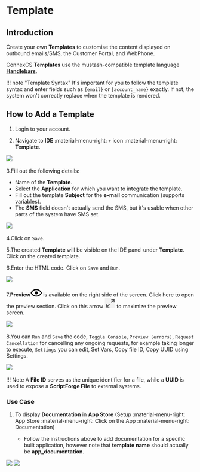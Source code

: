 # Template

## Introduction

Create your own **Templates** to customise the content displayed on outbound emails/SMS, the Customer Portal, and WebPhone.

ConnexCS **Templates** use the mustash-compatible template language [**Handlebars**](https://handlebarsjs.com/guide/).

!!! note "Template Syntax"
    It's important for you to follow the template syntax and enter fields such as `{email}` or `{account_name}` exactly. If not, the system won't  correctly replace when the template is rendered.

## How to Add a Template

1. Login to your account.

2. Navigate to **IDE** :material-menu-right: `+` icon :material-menu-right: **Template**.

<img src= "/apps/img/template12.png" width="500">

3.Fill out the following details:

   * Name of the **Template**.
   * Select the **Application** for which you want to integrate the template.
   * Fill out the template **Subject** for the **e-mail** communication (supports variables).
   * The **SMS** field doesn't actually send the SMS, but it's usable when other parts of the system have SMS set.

<img src= "/apps/img/template21.png" width="300">

4.Click on `Save`.

5.The created **Template** will be visible on the IDE panel under **Template**. Click on the created template.

6.Enter the HTML code. Click on `Save` and `Run`.

<img src= "/apps/img/template3.png">

7.**Preview**![prev1](image-6.png) is available on the right side of the screen. Click here to open the preview section.
Click on this arrow ![arr](image-5.png) to maximize the preview screen.

<img src= "/apps/img/template4.png" width="500">

8.You can `Run` and `Save` the code, `Toggle Console`, `Preview (errors)`, `Request Cancellation` for cancelling any ongoing requests, for example taking longer to execute, `Settings` you can edit, Set Vars, Copy file ID, Copy UUID using Settings.

<img src= "/apps/img/sc.png" width= "275">

!!! Note
    A **File ID** serves as the unique identifier for a file, while a **UUID** is used to expose a **ScriptForge File** to external systems.

### Use Case

1. To display **Documentation** in **App Store** (Setup :material-menu-right: App Store :material-menu-right: Click on the App :material-menu-right: Documentation)

    * Follow the instructions above to add documentation for a specific built application, however note that **template name** should actually be **app_documentation**.

<img src= "/apps/img/appdoc.png">
<img src= "/apps/img/appdoc1.png">